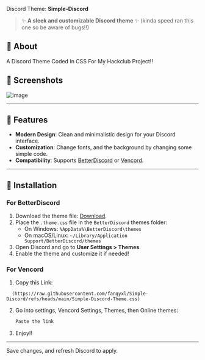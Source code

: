 Discord Theme: **Simple-Discord**  

> ✨ **A sleek and customizable Discord theme** ✨
(kinda speed ran this one so be aware of bugs!!)

## 🎨 About  

A Discord Theme Coded In CSS For My Hackclub Project!!

## 📸 Screenshots  
![image](https://github.com/user-attachments/assets/94b5e167-195e-4a48-8d9c-426c4e8d495d)


---

## 🚀 Features  

- **Modern Design**: Clean and minimalistic design for your Discord interface.  
- **Customization**: Change fonts, and the background by changing some simple code.  
- **Compatibility**: Supports [BetterDiscord](https://betterdiscord.app/) or [Vencord](https://vencord.dev/).  

---

## 🔧 Installation  

### For BetterDiscord  
  1. Download the theme file: [Download](https://raw.githubusercontent.com/fanqyxl/Simple-Discord/refs/heads/main/Simple-Discord-Theme.css).  
2. Place the `.theme.css` file in the `BetterDiscord` themes folder:  
   - On Windows: `%AppData%\BetterDiscord\themes`  
   - On macOS/Linux: `~/Library/Application Support/BetterDiscord/themes`  
3. Open Discord and go to **User Settings > Themes**.  
4. Enable the theme and customize it if needed!  

### For Vencord  
1. Copy this Link:  
 ```
   (https://raw.githubusercontent.com/fanqyxl/Simple-Discord/refs/heads/main/Simple-Discord-Theme.css)
   ```  
2. Go into settings, Vencord Settings, Themes, then Online themes:  
   ```bash  
   Paste the link  
   ```  
3. Enjoy!! 

---

Save changes, and refresh Discord to apply.  

